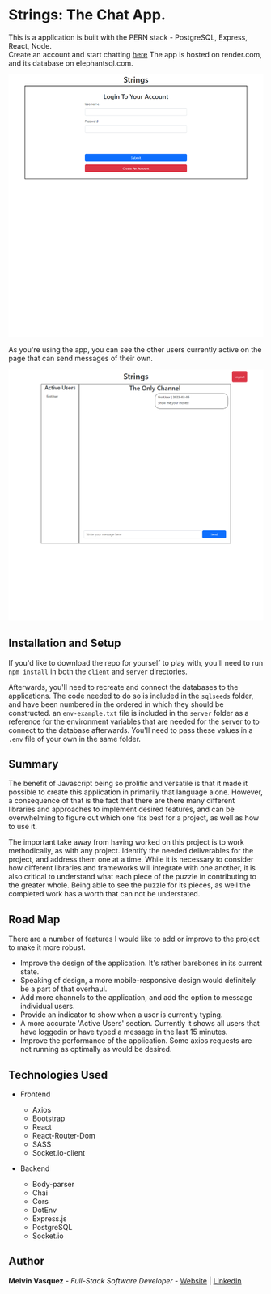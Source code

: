 # Strings: The Chat App.

This is a application is built with the PERN stack - PostgreSQL, Express, React, Node.   
Create an account and start chatting [here](https://full-strings-chat.onrender.com/)
The app is hosted on render.com, and its database on elephantsql.com.

![search](/screenshots/login.png)

As you're using the app, you can see the other users currently active on the page that can send messages of their own. 

![search](/screenshots/chat.png)

## Installation and Setup

If you'd like to download the repo for yourself to play with, you'll need to run `npm install` in both the `client` and `server` directories.

Afterwards, you'll need to recreate and connect the databases to the applications. The code needed to do so is included in the `sqlseeds` folder, and have been numbered in the ordered in which they should be constructed.
an `env-example.txt` file is included in the `server` folder as a reference for the environment variables that are needed for the server to to connect to the database afterwards. You'll need to pass these values in a `.env` file of your own in the same folder. 

## Summary

The benefit of Javascript being so prolific and versatile is that it made it possible to create this application in primarily that language alone. However, a consequence of that is the fact that there are there many different libraries and approaches to implement desired features, and can be overwhelming to figure out which one fits best for a project, as well as how to use it.

The important take away from having worked on this project is to work methodically, as with any project. Identify the needed deliverables for the project, and address them one at a time. While it is necessary to consider how different libraries and frameworks will integrate with one another, it is also critical to understand what each piece of the puzzle in contributing to the greater whole. Being able to see the puzzle for its pieces, as well the completed work has a worth that can not be understated.

## Road Map

There are a number of features I would like to add or improve to the project to make it more robust.

- Improve the design of the application. It's rather barebones in its current state.
- Speaking of design, a more mobile-responsive design would definitely be a part of that overhaul.
- Add more channels to the application, and add the option to message individual users.
- Provide an indicator to show when a user is currently typing.
- A more accurate 'Active Users' section. Currently it shows all users that have loggedin or have typed a message in the last 15 minutes.
- Improve the performance of the application. Some axios requests are not running as optimally as would be desired. 

## Technologies Used

- Frontend
    - Axios
    - Bootstrap
    - React
    - React-Router-Dom
    - SASS
    - Socket.io-client

- Backend
    - Body-parser
    - Chai
    - Cors
    - DotEnv
    - Express.js
    - PostgreSQL
    - Socket.io

## Author

**Melvin Vasquez** - *Full-Stack Software Developer* - [Website](https://melvinvasquez.com/) | [LinkedIn](https://www.linkedin.com/in/melvin-vasquez/)
